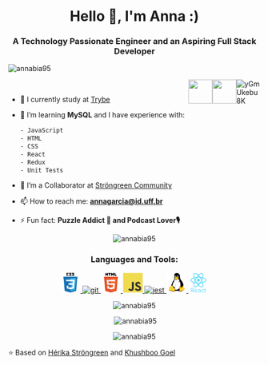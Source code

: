 <h1 align="center">Hello 👋, I'm Anna :)</h1>
<h3 align="center">A Technology Passionate Engineer and an Aspiring Full Stack Developer</h3>

<p align="left"> <img src="https://komarev.com/ghpvc/?username=annabia95&label=Profile%20views&color=0e75b6&style=flat" alt="annabia95" /> </p>
<a href="https://discord.gg/yGmUkebu8K" target="blank"><img align="right" src="https://raw.githubusercontent.com/rahuldkjain/github-profile-readme-generator/master/src/images/icons/Social/discord.svg" alt="yGmUkebu8K" height="48" width="48" />
</a>
<a href="https://www.linkedin.com/in/anna-beatriz-trajano-de-sá/" target="_blank"> <img align="right" src="https://i.ibb.co/Kx2GSrT/linkedin.png" width="48px" height="48px"></a> <a href="https://www.instagram.com/annabiatrajano/" target="_blank"> <img align="right" src="https://cdn.icon-icons.com/icons2/1211/PNG/512/1491579602-yumminkysocialmedia36_83067.png" width="48px" height="48px"></a> <br /> 


- 🔭 I currently study at [Trybe](https://www.betrybe.com/)

- 🌱 I’m learning **MySQL** and I have experience with:

      - JavaScript
      - HTML
      - CSS
      - React
      - Redux
      - Unit Tests

- 👯 I’m a Collaborator at [Ströngreen Community](https://discord.gg/yGmUkebu8K)

- 📫 How to reach me: **annagarcia@id.uff.br**

- ⚡ Fun fact: **Puzzle Addict 🧩 and Podcast Lover🎙**

<p align="center" >
      <img src="https://i.postimg.cc/Tw9rDpQ4/Captura-de-tela-de-2021-11-18-22-26-27.png" alt="annabia95" width="250" height="300"/>
</p>

<h3 align="center">Languages and Tools:</h3>
<p align="center"> <a href="https://www.w3schools.com/css/" target="_blank" rel="noreferrer"> <img src="https://raw.githubusercontent.com/devicons/devicon/master/icons/css3/css3-original-wordmark.svg" alt="css3" width="40" height="40"/> </a> <a href="https://git-scm.com/" target="_blank" rel="noreferrer"> <img src="https://www.vectorlogo.zone/logos/git-scm/git-scm-icon.svg" alt="git" width="40" height="40"/> </a> <a href="https://www.w3.org/html/" target="_blank" rel="noreferrer"> <img src="https://raw.githubusercontent.com/devicons/devicon/master/icons/html5/html5-original-wordmark.svg" alt="html5" width="40" height="40"/> </a> <a href="https://developer.mozilla.org/en-US/docs/Web/JavaScript" target="_blank" rel="noreferrer"> <img src="https://raw.githubusercontent.com/devicons/devicon/master/icons/javascript/javascript-original.svg" alt="javascript" width="40" height="40"/> </a> <a href="https://jestjs.io" target="_blank" rel="noreferrer"> <img src="https://www.vectorlogo.zone/logos/jestjsio/jestjsio-icon.svg" alt="jest" width="40" height="40"/> </a> <a href="https://www.linux.org/" target="_blank" rel="noreferrer"> <img src="https://raw.githubusercontent.com/devicons/devicon/master/icons/linux/linux-original.svg" alt="linux" width="40" height="40"/> </a> <a href="https://reactjs.org/" target="_blank" rel="noreferrer"> <img src="https://raw.githubusercontent.com/devicons/devicon/master/icons/react/react-original-wordmark.svg" alt="react" width="40" height="40"/> </a> </p>

<p align="center" >
      <img src="https://github-readme-stats.vercel.app/api/top-langs/?username=annabia95&layout=compact&theme=tokyonight" alt="annabia95" />
</p>

<p align="center" >&nbsp;<img src="https://github-readme-stats.vercel.app/api?username=annabia95&show_icons=true&locale=en&theme=tokyonight" alt="annabia95" /></p>

<p align="center" ><img src="https://github-readme-streak-stats.herokuapp.com/?user=annabia95&theme=tokyonight" alt="annabia95" /></p>



⭐️ Based on [Hérika Ströngreen](https://github.com/Strongreen) and [Khushboo Goel](https://github.com/KhushbooGoel01)
